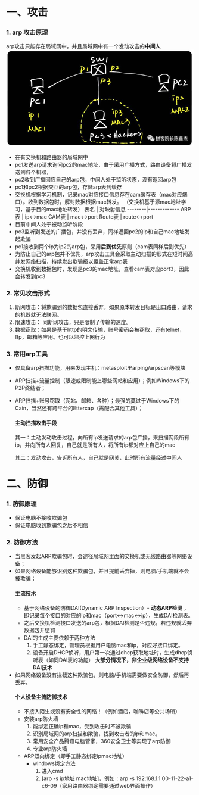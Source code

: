 # 一、攻击
### 1. arp 攻击原理
arp攻击只能存在局域网中，并且局域网中有一个发动攻击的**中间人**
![d7gvsouo](/assets/d7gvsouo.bmp)
- 在有交换机和路由器的局域网中
- pc1发送arp请求询问pc2的mac地址，由于采用广播方式，路由设备将广播发送到各个机器，
- pc2收到广播回应自己的arp包，中间人处于监听状态，没有返回arp包
- pc1和pc2根据交互的arp包，存储arp表到缓存
- 交换机根据学习机制，记录mac对应接口信息存在cam缓存表（mac对应端口）。收到数据包时，解封数据根据mac转发。
（交换机基于源mac地址学习，基于目的mac地址转发）
  表名    | 对映射信息
  --------|-------------
  ARP表   | ip<->mac
  CAM表   | mac<->port
  Route表 | route<->port
- 目前中间人处于被动监听阶段
- pc3监听到发送的广播包，并没有丢弃，同样返回pc2的ip和自己mac地址发起欺骗
- pc1接收到两个ip为ip2的arp包，采用**后到优先**原则（cam表同样后到优先）
- 为防止自己的arp包并不优先，arp攻击工具会采取主动扫描的形式在短时间高并发网络扫描，持续发出欺骗报以覆盖正常arp表
- 交换机收到数据包时，发现是pc3的mac地址，查看cam表对应port3，因此会转发到pc3
### 2. 常见攻击形式
1. 断网攻击：将欺骗到的数据包直接丢弃，如果原本转发目标是出口路由，请求的机器就无法联网。
2. 限速攻击： 同断网攻击，只是限制了传输的速度。
3. 数据窃取：如果是基于http的明文传输，账号密码会被窃取，还有telnet，ftp，邮箱等应用。也可以监控上网行为
### 3. 常用arp工具
- 仅具备arp扫描功能，用来发现主机：metasploit里arping/arpscan等模块
- ARP扫描+流量控制（限速或限制能上哪些网站和应用）；例如Windows下的P2P终结者；
- ARP扫描+账号窃取（网站、邮箱、各种）；最强的莫过于Windows下的Cain，当然还有跨平台的Ettercap（需配合其他工具）；
  #### 主动扫描攻击手段
  其一：主动发动攻击过程，向所有ip发送请求的arp包广播，来扫描网段所有ip，并向所有人回复，自己就是所有人，将所有ip都对应上自己的mac

  其二：发动攻击，告诉所有人，自己就是网关，此时所有流量经过中间人
# 二、防御
### 1. 防御原理
  - 保证电脑不接收欺骗包
  - 保证电脑收到欺骗包之后不相信
### 2. 防御方法
  - 当黑客发起ARP欺骗包时，会途径局域网里面的交换机或无线路由器等网络设备；
  - 如果网络设备能够识别这种欺骗包，并且提前丢弃掉，则电脑/手机端就不会被欺骗；
    #### 主流技术
    - 基于网络设备的防御DAI(Dynamic ARP Inspection）- **动态ARP检测** ，即记录每个接口的对应的ip和mac（port<->mac<->ip），生成DAI检测表。
    - 之后交换机检测接口发送的arp包，根据DAI检测是否违规，若违规就丢弃数据包并惩罚
    - DAI的生成主要依赖于两种方法
      1. 手工静态绑定，管理员根据用户电脑mac和ip，对应好接口绑定。
      2. 设备开启DHCP侦听，用户第一次通过dhcp获取地址时，生成dhcp侦听表（如同DAI表的功能）
      **大部分情况下，非企业级网络设备不支持DAI技术**
  - 如果网络设备没有拦截这种欺骗包，则电脑/手机端需要做安全防御，然后再丢弃。
    #### 个人设备主流防御技术
    - 不接入陌生或没有安全性的网络！（例如酒店，咖啡店等公共场所）
    - 安装arp防火墙
      1. 能绑定正确ip和mac，受到攻击时不被欺骗
      2. 识别局域网的arp扫描和欺骗，找到攻击者的ip和mac。
      3. 常用安全产品腾讯电脑管家，360安全卫士等实现了arp防御
      4. 专业arp防火墙
    - ARP双向绑定（即手工静态绑定ipmac地址）
      - windows绑定方法
        1. 进入cmd
        2.  [arp -s ip地址 mac地址]，例如：arp -s 192.168.1.1 00-11-22-a1-c6-09（家用路由器绑定需要通过web界面操作）

